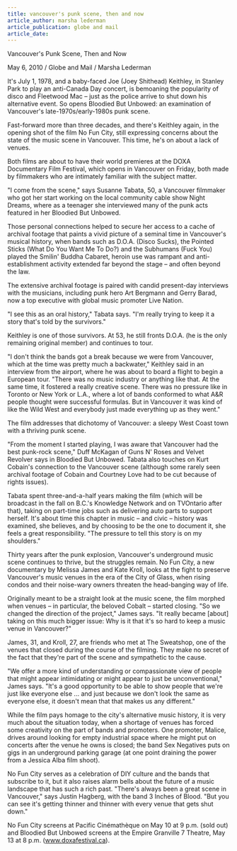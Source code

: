 ```yaml
---
title: vancouver's punk scene, then and now
article_author: marsha lederman
article_publication: globe and mail
article_date:
---
```

Vancouver's Punk Scene, Then and Now  
  
May 6, 2010 / Globe and Mail / Marsha Lederman  
  
It's July 1, 1978, and a baby-faced Joe (Joey Shithead) Keithley, in Stanley Park to play an anti-Canada Day concert, is bemoaning the popularity of disco and Fleetwood Mac &ndash; just as the police arrive to shut down his alternative event. So opens Bloodied But Unbowed: an examination of Vancouver's late-1970s/early-1980s punk scene.  
  
Fast-forward more than three decades, and there's Keithley again, in the opening shot of the film No Fun City, still expressing concerns about the state of the music scene in Vancouver. This time, he's on about a lack of venues.  
  
Both films are about to have their world premieres at the DOXA Documentary Film Festival, which opens in Vancouver on Friday, both made by filmmakers who are intimately familiar with the subject matter.  
  
"I come from the scene," says Susanne Tabata, 50, a Vancouver filmmaker who got her start working on the local community cable show Night Dreams, where as a teenager she interviewed many of the punk acts featured in her Bloodied But Unbowed.  
  
Those personal connections helped to secure her access to a cache of archival footage that paints a vivid picture of a seminal time in Vancouver's musical history, when bands such as D.O.A. (Disco Sucks), the Pointed Sticks (What Do You Want Me To Do?) and the Subhumans (Fuck You) played the Smilin' Buddha Cabaret, heroin use was rampant and anti-establishment activity extended far beyond the stage &ndash; and often beyond the law.  
  
The extensive archival footage is paired with candid present-day interviews with the musicians, including punk hero Art Bergmann and Gerry Barad, now a top executive with global music promoter Live Nation.  
  
"I see this as an oral history," Tabata says. "I'm really trying to keep it a story that's told by the survivors."  
  
Keithley is one of those survivors. At 53, he still fronts D.O.A. (he is the only remaining original member) and continues to tour.  
  
"I don't think the bands got a break because we were from Vancouver, which at the time was pretty much a backwater," Keithley said in an interview from the airport, where he was about to board a flight to begin a European tour. "There was no music industry or anything like that. At the same time, it fostered a really creative scene. There was no pressure like in Toronto or New York or L.A., where a lot of bands conformed to what A&R people thought were successful formulas. But in Vancouver it was kind of like the Wild West and everybody just made everything up as they went."  
  
The film addresses that dichotomy of Vancouver: a sleepy West Coast town with a thriving punk scene.  
  
"From the moment I started playing, I was aware that Vancouver had the best punk-rock scene," Duff McKagan of Guns N' Roses and Velvet Revolver says in Bloodied But Unbowed. Tabata also touches on Kurt Cobain's connection to the Vancouver scene (although some rarely seen archival footage of Cobain and Courtney Love had to be cut because of rights issues).  
  
Tabata spent three-and-a-half years making the film (which will be broadcast in the fall on B.C.'s Knowledge Network and on TVOntario after that), taking on part-time jobs such as delivering auto parts to support herself. It's about time this chapter in music &ndash; and civic &ndash; history was examined, she believes, and by choosing to be the one to document it, she feels a great responsibility. "The pressure to tell this story is on my shoulders."  
  
Thirty years after the punk explosion, Vancouver's underground music scene continues to thrive, but the struggles remain. No Fun City, a new documentary by Melissa James and Kate Kroll, looks at the fight to preserve Vancouver's music venues in the era of the City of Glass, when rising condos and their noise-wary owners threaten the head-banging way of life.  
  
Originally meant to be a straight look at the music scene, the film morphed when venues &ndash; in particular, the beloved Cobalt &ndash; started closing. "So we changed the direction of the project," James says. "It really became [about] taking on this much bigger issue: Why is it that it's so hard to keep a music venue in Vancouver?"  
  
James, 31, and Kroll, 27, are friends who met at The Sweatshop, one of the venues that closed during the course of the filming. They make no secret of the fact that they're part of the scene and sympathetic to the cause.  
  
"We offer a more kind of understanding or compassionate view of people that might appear intimidating or might appear to just be unconventional," James says. "It's a good opportunity to be able to show people that we're just like everyone else ... and just because we don't look the same as everyone else, it doesn't mean that that makes us any different."  
  
While the film pays homage to the city's alternative music history, it is very much about the situation today, when a shortage of venues has forced some creativity on the part of bands and promoters. One promoter, Malice, drives around looking for empty industrial space where he might put on concerts after the venue he owns is closed; the band Sex Negatives puts on gigs in an underground parking garage (at one point draining the power from a Jessica Alba film shoot).  
  
No Fun City serves as a celebration of DIY culture and the bands that subscribe to it, but it also raises alarm bells about the future of a music landscape that has such a rich past. "There's always been a great scene in Vancouver," says Justin Hagberg, with the band 3 Inches of Blood. "But you can see it's getting thinner and thinner with every venue that gets shut down."  
  
No Fun City screens at Pacific Cin&eacute;math&egrave;que on May 10 at 9 p.m. (sold out) and Bloodied But Unbowed screens at the Empire Granville 7 Theatre, May 13 at 8 p.m. (www.doxafestival.ca).  
